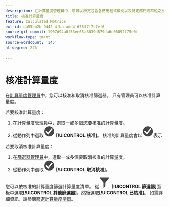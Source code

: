 ```yaml
---
description: 在計算量度管理員中，您可以設定包含各應用程式級別以及特定部門或群組之核准量度的工作流程。
title: 核准計算量度
feature: Calculated Metrics
exl-id: da55bb2b-9d42-4fba-add4-655f7f7c7ef6
source-git-commit: 1907d94a0f53ee65a3839d879da6c06092f75e0f
workflow-type: tm+mt
source-wordcount: '145'
ht-degree: 22%

---
```


# 核准計算量度

在[計算量度管理員](cm-manager.md)中，您可以核准和取消核准篩選器。 只有管理員可以核准計算量度。

若要核准計算量度：

1. 在[計算量度管理員](cm-approving.md)中，選取一或多個您要核准的計算量度。
1. 從動作列中選取![核取記號圓圈](/help/assets/icons/CheckmarkCircle.svg) **[!UICONTROL 核准]**。 核准的計算量度會以![CheckmarkCircle](/help/assets/icons/CheckmarkCircle.svg)表示

若要取消核准計算量度：

1. 在[篩選器管理員](cm-approving.md)中，選取一或多個要取消核准的計算量度。
1. 從動作列中選取![核取記號圓形](/help/assets/icons/CheckmarkCircle.svg) **[!UICONTROL 取消核准]**。


您可以依核准的計算量度篩選計算量度清單。 從![篩選器](/help/assets/icons/Filter.svg) **[!UICONTROL 篩選器]**&#x200B;面板中選取&#x200B;**[!UICONTROL 其他篩選器]**，然後選取&#x200B;**[!UICONTROL 已核准]**。 如需詳細資訊，請參閱[篩選計算量度清單](/help/components/calc-metrics/cm-workflow/cm-filter.md)。
